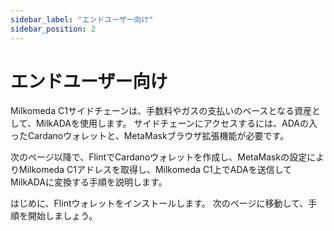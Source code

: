 ```yaml
---
sidebar_label: "エンドユーザー向け"
sidebar_position: 2
---
```


# エンドユーザー向け

Milkomeda C1サイドチェーンは、手数料やガスの支払いのベースとなる資産として、MilkADAを使用します。 サイドチェーンにアクセスするには、ADAの入ったCardanoウォレットと、MetaMaskブラウザ拡張機能が必要です。

次のページ以降で、FlintでCardanoウォレットを作成し、MetaMaskの設定によりMilkomeda C1アドレスを取得し、Milkomeda C1上でADAを送信してMilkADAに変換する手順を説明します。

はじめに、Flintウォレットをインストールします。 次のページに移動して、手順を開始しましょう。
